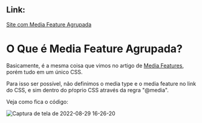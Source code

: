 ## Link:

[Site com Media Feature Agrupada](https://andersonr-o.github.io/Html-Css/Media-Features-Agrupadas/index.html)

# O Que é Media Feature Agrupada?

Basicamente, é a mesma coisa que vimos no artigo de [Media Features](https://github.com/andersonr-o/HTML5-CSS3/tree/Media-Features), porém tudo em um único CSS.

Para isso ser possível, não definimos o media type e o media feature no link do CSS, e sim dentro do pŕoprio CSS através da regra "@media".

Veja como fica o código:

![Captura de tela de 2022-08-29 16-26-20](https://user-images.githubusercontent.com/97858145/187282216-5884c14c-ffba-413a-80cb-b85796fdeba5.png)
